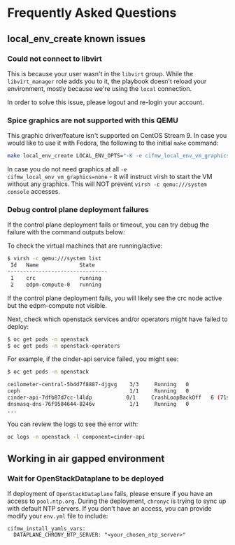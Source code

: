 # Frequently Asked Questions

## local_env_create known issues

### Could not connect to libvirt
This is because your user wasn't in the `libvirt` group. While the `libvirt_manager` role adds you to it,
the playbook doesn't reload your environment, mostly because we're using the `local` connection.

In order to solve this issue, please logout and re-login your account.

### Spice graphics are not supported with this QEMU
This graphic driver/feature isn't supported on CentOS Stream 9. In case you would like to use it with Fedora,
the following to the initial `make` command:
```Bash
make local_env_create LOCAL_ENV_OPTS="-K -e cifmw_local_env_vm_graphics=spice"
```

In case you do not need graphics at all `-e cifmw_local_env_vm_graphics=none` - it will instruct virsh to start the VM
without any graphics. This will NOT prevent `virsh -c qemu:///system console` accesses.

### Debug control plane deployment failures
If the control plane deployment fails or timeout, you can try debug the failure with the command
outputs below:

To check the virtual machines that are running/active:

```Bash
$ virsh -c qemu:///system list
 Id   Name             State
--------------------------------
 1    crc              running
 2    edpm-compute-0   running
```

If the control plane deployment fails, you will likely see the crc node active but
the edpm-compute not visible.

Next, check which openstack services and/or operators might have failed to deploy:

```Bash
$ oc get pods -n openstack
$ oc get pods -n openstack-operators
```

For example, if the cinder-api service failed, you might see:

```Bash
$ oc get pods -n openstack

ceilometer-central-5b4d7f8887-4jgvg    3/3     Running   0             25m
ceph                                   1/1     Running   0             38m
cinder-api-7dfb87d7cc-l4ldp           0/1     CrashLoopBackOff   6 (71s ago)     5m58s
dnsmasq-dns-76f9584644-8246v           1/1     Running   0             23m
...
```

You can review the logs to see the error with:

```Bash
oc logs -n openstack -l component=cinder-api
```

## Working in air gapped environment

### Wait for OpenStackDataplane to be deployed
If deployment of `OpenStackDataplane` fails, please ensure if you have an access to `pool.ntp.org`.
During the deployment, `chronyc` is trying to sync up with default NTP servers.
If you don't have an access, you can provide modify your `env.yml` file to include:
```
cifmw_install_yamls_vars:
  DATAPLANE_CHRONY_NTP_SERVER: "<your_chosen_ntp_server>"
```
